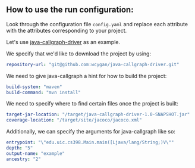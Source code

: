 ## How to use the run configuration:

Look through the configuration file `config.yaml` and replace each attribute with the attributes corresponding to your project.

Let's use [java-callgraph-driver](https://github.com/wcygan/java-callgraph-driver) as an example.

We specify that we'd like to download the project by using:

```yaml
repository-url: "git@github.com:wcygan/java-callgraph-driver.git"
```

We need to give java-callgraph a hint for how to build the project:

```yaml
build-system: "maven"
build-command: "mvn install"
```

We need to specify where to find certain files once the project is built:

```yaml
target-jar-location: "/target/java-callgraph-driver-1.0-SNAPSHOT.jar"
coverage-location: "/target/site/jacoco/jacoco.xml"
```

Additionally, we can specify the arguments for java-callgraph like so:

```yaml
entrypoint: "\"edu.uic.cs398.Main.main([Ljava/lang/String;)V\""
depth: "5"
output-name: "example"
ancestry: "2"
```